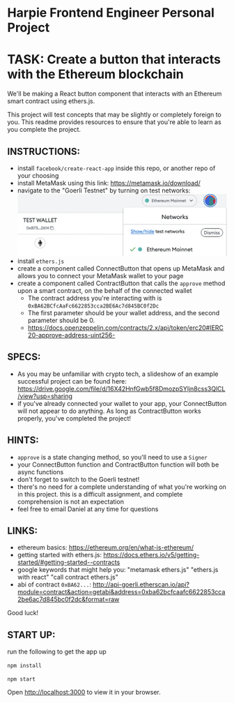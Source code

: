 # Harpie Frontend Engineer Personal Project

# TASK: Create a button that interacts with the Ethereum blockchain
We'll be making a React button component that interacts with an Ethereum smart contract using ethers.js.

This project will test concepts that may be slightly or completely foreign to you. This readme provides resources to ensure that you're able to learn as you complete the project.

## INSTRUCTIONS:
* install `facebook/create-react-app` inside this repo, or another repo of your choosing
* install MetaMask using this link: https://metamask.io/download/
* navigate to the "Goerli Testnet" by turning on test networks: ![network-switching](./readme-images/network-switching.png)
* install `ethers.js`
* create a component called ConnectButton that opens up MetaMask and allows you to connect your MetaMask wallet to your page
* create a component called ContractButton that calls the `approve` method upon a smart contract, on the behalf of the connected wallet
    * The contract address you're interacting with is `0xBA62BCfcAaFc6622853cca2BE6Ac7d845BC0f2Dc`
    * The first parameter should be your wallet address, and the second parameter should be 0.
    * https://docs.openzeppelin.com/contracts/2.x/api/token/erc20#IERC20-approve-address-uint256-

## SPECS: 
* As you may be unfamiliar with crypto tech, a slideshow of an example successful project can be found here: https://drive.google.com/file/d/16X42HnfGwb5f8DmozpSYljn8css3QlCL/view?usp=sharing
* if you've already connected your wallet to your app, your ConnectButton will not appear to do anything. As long as ContractButton works properly, you've completed the project!

## HINTS:
* `approve` is a state changing method, so you'll need to use a `Signer`
* your ConnectButton function and ContractButton function will both be async functions
* don't forget to switch to the Goerli testnet!
* there's no need for a complete understanding of what you're working on in this project. 
this is a difficult assignment, and complete comprehension is not an expectation
* feel free to email Daniel at any time for questions

## LINKS:
* ethereum basics: https://ethereum.org/en/what-is-ethereum/
* getting started with ethers.js: https://docs.ethers.io/v5/getting-started/#getting-started--contracts
* google keywords that might help you: "metamask ethers.js" "ethers.js with react" "call contract ethers.js"
* abi of contract `0xBA62...`: http://api-goerli.etherscan.io/api?module=contract&action=getabi&address=0xba62bcfcaafc6622853cca2be6ac7d845bc0f2dc&format=raw

Good luck!

## START UP:
run the following to get the app up

`npm install`

`npm start`

Open [http://localhost:3000](http://localhost:3000) to view it in your browser.